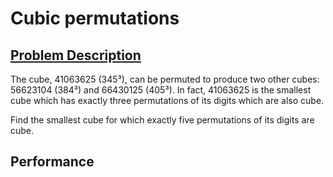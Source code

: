 # Cubic permutations

## [Problem Description](https://projecteuler.net/problem=62)

The cube, 41063625 (345³), can be permuted to produce two other cubes: 56623104 (384³) and 66430125 (405³). In fact, 41063625 is the smallest cube which has exactly three permutations of its digits which are also cube.

Find the smallest cube for which exactly five permutations of its digits are cube.

## Performance

```
```